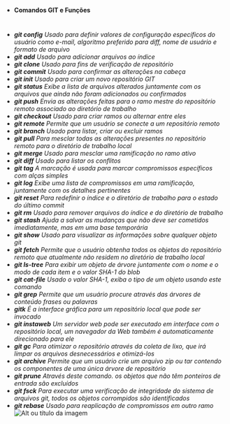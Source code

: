 * **Comandos GIT e Funções** <h1>
* **_git config_**
*Usado para definir valores de configuração específicos do usuário como e-mail, algoritmo preferido para diff, nome de usuário e formato de arquivo*
* **_git add_**
*Usado para adicionar arquivos ao índice*
* **_git clone_**
*Usado para fins de verificação de repositório*
* **_git commit_**
*Usado para confirmar as alterações na cabeça* 
* **_git init_**
*Usado para criar um novo repositório GIT*
* **_git status_**
*Exibe a lista de arquivos alterados juntamente com os arquivos que ainda não foram adicionados ou confirmados*
* **_git push_**
*Envia as alterações feitas para o ramo mestre do repositório remoto associado ao diretório de trabalho*
* **_git checkout_**
*Usado para criar ramos ou alternar entre eles*
* **_git remote_**
*Permite que um usuário se conecte a um repositório remoto*
* **_git branch_**
*Usado para listar, criar ou excluir ramos*
* **_git pull_**
*Para mesclar todas as alterações presentes no repositório remoto para o diretório de trabalho local*
* **_git merge_**
*Usado para mesclar uma ramificação no ramo ativo*
* **_git diff_**
*Usado para listar os conflitos*
* **_git tag_**
*A marcação é usada para marcar compromissos específicos com alças simples*
* **_git log_**
*Exibe uma lista de compromissos em uma ramificação, juntamente com os detalhes pertinentes*
* **_git reset_**
*Para redefinir o índice e o diretório de trabalho para o estado do último commit*
* **_git rm_**
*Usado para remover arquivos do índice e do diretório de trabalho*
* **_git stash_**
*Ajuda a salvar as mudanças que não deve ser cometidos imediatamente, mas em uma base temporária*
* **_git show_**
*Usado para visualizar as informações sobre qualquer objeto git*
* **_git fetch_**
*Permite que o usuário obtenha todos os objetos do repositório remoto que atualmente não residem no diretório de trabalho local*
* **_git Is-tree_**
*Para exibir um objeto de árvore juntamente com o nome e o modo de cada item e o valor SHA-1 do blob*
* **_git cat-file_**
*Usado o valor SHA-1, exiba o tipo de um objeto usando este comando*
* **_git grep_**
*Permite que um usuário procure através das árvores de conteúdo frases ou palavras* 
* **_gitk_**
*É a interface gráfica para um repositório local que pode ser invocado*
* **_git instaweb_**
*Um servidor web pode ser executado em interface com o repositório local, um navegador da Web também é automaticamente direcionado para ele*
* **_git gc_**
*Para otimizar o repositório através da coleta de lixo, que irá limpar os arquivos desnecessários e otimizá-los*
* **_git archive_**
*Permite que um usuário crie um arquivo zip ou tar contendo os componentes de uma única árvore de repositório*
* **_git prune_**
*Através deste comando. os objetos que não têm ponteiros de entrada são excluídos*
* **_git fsck_**
*Para executar uma verificação de integridade do sistema de arquivos git, todos os objetos corrompidos são identificados*
* **_git rebase_**
*Usado para reaplicação de compromissos em outro ramo*
![Alt ou título da imagem](https://www.hostinger.com.br/tutoriais/wp-content/uploads/sites/12/2017/04/comandos-basicos-git-1280x720.png)
